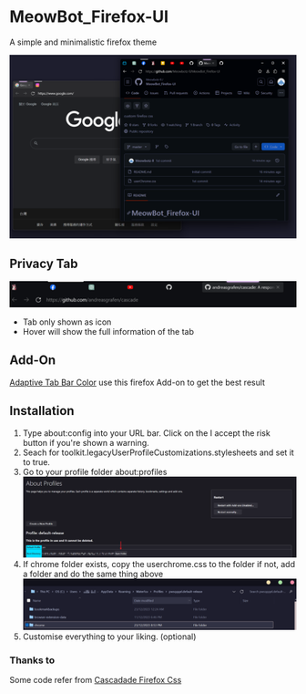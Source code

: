 # MeowBot_Firefox-UI

A simple and minimalistic firefox theme

![1703337559806](image/README/1703337559806.png)

## Privacy Tab
![gif](image/README/Animation.webp)
- Tab only shown as icon
- Hover will show the full information of the tab

## Add-On

[Adaptive Tab Bar Color](https://addons.mozilla.org/en-US/firefox/addon/adaptive-tab-bar-colour/) use this firefox Add-on to get the best result

## Installation

1. Type about:config into your URL bar. Click on the I accept the risk button if you're shown a warning.
2. Seach for toolkit.legacyUserProfileCustomizations.stylesheets and set it to true.
3. Go to your profile folder about:profiles
   ![1703339401856](image/README/1703339401856.png)
4. If chrome folder exists, copy the userchrome.css to the folder
   if not, add a folder and do the same thing above
   ![1703339502813](image/README/1703339502813.png)
5. Customise everything to your liking. (optional)

### Thanks to

Some code refer from
[Cascadade Firefox Css](https://github.com/andreasgrafen/cascade)
